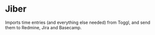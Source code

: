 # Jiber

Imports time entries (and everything else needed) from Toggl, and send them to Redmine, Jira and Basecamp.
